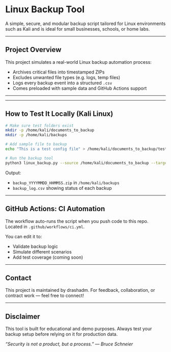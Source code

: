 # Linux Backup Tool

A simple, secure, and modular backup script tailored for Linux environments such as Kali and is ideal for small businesses, schools, or home labs.

---

## Project Overview

This project simulates a real-world Linux backup automation process:
-  Archives critical files into timestamped ZIPs
-  Excludes unwanted file types (e.g. logs, temp files)
-  Logs every backup event into a structured `.csv`
-  Comes preloaded with sample data and GitHub Actions support

---


---

##  How to Test It Locally (Kali Linux)

```bash
# Make sure test folders exist
mkdir -p /home/kali/documents_to_backup
mkdir -p /home/kali/backups

# Add sample file to backup
echo "This is a test config file" > /home/kali/documents_to_backup/test.conf

# Run the backup tool
python3 linux_backup.py --source /home/kali/documents_to_backup --target /home/kali/backups
```

 Output:
- `backup_YYYYMMDD_HHMMSS.zip` in `/home/kali/backups`
- `backup_log.csv` showing status of each backup

---

## GitHub Actions: CI Automation

The workflow auto-runs the script when you push code to this repo.
Located in `.github/workflows/ci.yml`.

You can edit it to:
- Validate backup logic
- Simulate different scenarios
- Add test coverage (coming soon)

---

## Contact

This project is maintained by drashadm. For feedback, collaboration, or contract work — feel free to connect!

---

## Disclaimer

This tool is built for educational and demo purposes. Always test your backup setup before relying on it for production data.


_“Security is not a product, but a process.” — Bruce Schneier_
